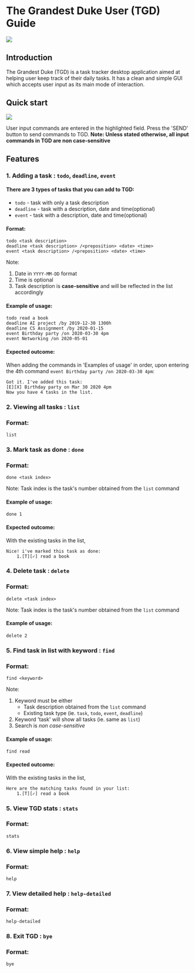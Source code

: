 # The Grandest Duke User (TGD) Guide

<img src="Ui.png">

## Introduction
The Grandest Duke (TGD) is a task tracker desktop application aimed at helping user keep track
of their daily tasks. It has a clean and simple GUI which accepts user input as its main
mode of interaction.

## Quick start

<img src="quick-start.png">

User input commands are entered in the highlighted field. Press the 'SEND' button to send commands to TGD.
**Note: Unless stated otherwise, all input commands in TGD are non case-sensitive**

## Features 

### 1. Adding a task : `todo`, `deadline`, `event`
#### There are 3 types of tasks that you can add to TGD:
- `todo` - task with only a task description
- `deadline` - task with a description, date and time(optional)
- `event` - task with a description, date and time(optional)

#### Format:
```
todo <task description>
deadline <task description> /<preposition> <date> <time>
event <task description> /<preposition> <date> <time>
```
Note: 
1. Date in ``YYYY-MM-DD`` format 
2. Time is optional
3. Task description is **case-sensitive** and will be reflected in the list accordingly 

#### Example of usage:
```
todo read a book
deadline AI project /by 2019-12-30 1300h
deadline CS Assignment /by 2020-01-15
event Birthday party /on 2020-03-30 4pm
event Networking /on 2020-05-01
```

#### Expected outcome:
When adding the commands in 'Examples of usage' in order, upon 
entering the 4th command `event Birthday party /on 2020-03-30 4pm`:
```
Got it. I've added this task:
[E][X] Birthday party on Mar 30 2020 4pm
Now you have 4 tasks in the list.
```

### 2. Viewing all tasks : `list`
### Format:
```
list
```

### 3. Mark task as done : `done`
### Format:
```
done <task index>
```
Note: Task index is the task's number obtained from the `list` command

#### Example of usage:
```
done 1
```

#### Expected outcome:
With the existing tasks in the list,
```
Nice! i've marked this task as done:
    1.[T][✓] read a book
```

### 4. Delete task : `delete`
### Format:
```
delete <task index>
```
Note: Task index is the task's number obtained from the `list` command

#### Example of usage:
```
delete 2
```

### 5. Find task in list with keyword : `find`
### Format:
```
find <keyword>
```
Note: 
1. Keyword must be either
    - Task description obtained from the `list` command
    - Existing task type (ie. ``task``, ``todo``, ``event``, ``deadline``)
2. Keyword 'task' will show all tasks (ie. same as ``list``)
3. Search is *non case-sensitive*

#### Example of usage:
```
find read
```

#### Expected outcome:
With the existing tasks in the list,
```
Here are the matching tasks found in your list:
    1.[T][✓] read a book
```

### 5. View TGD stats : `stats`
### Format:
```
stats
```

### 6. View simple help : `help`
### Format:
```
help
```

### 7. View detailed help : `help-detailed`
### Format:
```
help-detailed
```

### 8. Exit TGD : `bye`
### Format:
```
bye
```